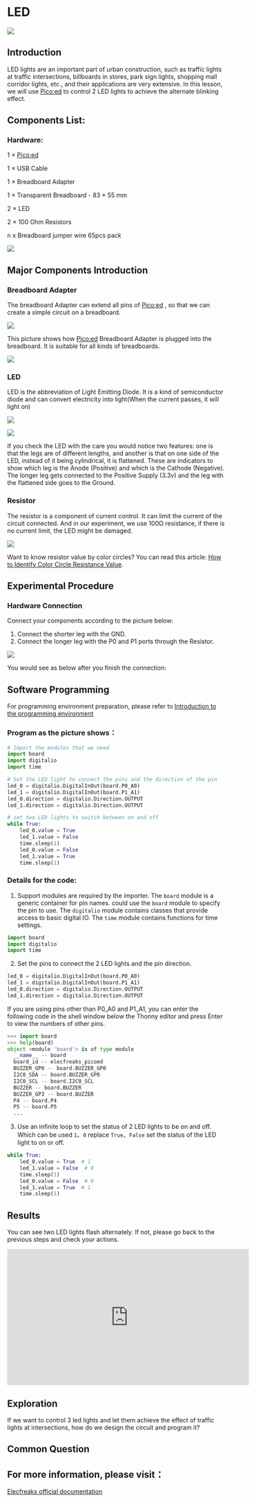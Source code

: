
# LED
![](./images/case0101.png)

## Introduction

LED lights are an important part of urban construction, such as traffic lights at traffic intersections, billboards in stores, park sign lights, shopping mall corridor lights, etc., and their applications are very extensive. In this lesson, we will use [Pico:ed](https://www.elecfreaks.com/elecfreaks-pico-ed-v2.html) to control 2 LED lights to achieve the alternate blinking effect.
## Components List:
### Hardware:

1 × [Pico:ed](https://www.elecfreaks.com/elecfreaks-pico-ed-v2.html)

1 × USB Cable

1 × Breadboard Adapter

1 × Transparent Breadboard - 83 * 55 mm

2 × LED

2 × 100 Ohm Resistors

n x Breadboard jumper wire 65pcs pack

![](./images/starter-kit01.png)

## Major Components Introduction
### Breadboard Adapter

The breadboard Adapter can extend all pins of  [Pico:ed](https://www.elecfreaks.com/elecfreaks-pico-ed-v2.html) , so that we can create a simple circuit on a breadboard.

![](./images/case0102.png)

This picture shows how [Pico:ed](https://www.elecfreaks.com/elecfreaks-pico-ed-v2.html) Breadboard Adapter is plugged into the breadboard. It is suitable for all kinds of breadboards.

![](./images/case0103.png)

### LED
LED is the abbreviation of Light Emitting Diode. It is a kind of semiconductor diode and can convert electricity into light(When the current passes, it will light on)

![](./images/case0104.png)

![](./images/case0105.png)

If you check the LED with the care you would notice two features: one is that the legs are of different lengths, and another is that on one side of the LED, instead of it being cylindrical, it is flattened. These are indicators to show which leg is the Anode (Positive) and which is the Cathode (Negative). The longer leg gets connected to the Positive Supply (3.3v) and the leg with the flattened side goes to the Ground.

### Resistor
The resistor is a component of current control. It can limit the current of the circuit connected. And in our experiment, we use 100Ω resistance, if there is no current limit, the LED might be damaged.

![](./images/case0106.png)

Want to know resistor value by color circles? You can read this article: [How to Identify Color Circle Resistance Value](https://www.elecfreaks.com/blog/how-to-identify-color-circle-resistance-value.html/).
## Experimental Procedure
### Hardware Connection

Connect your components according to the picture below:
1. Connect the shorter leg with the GND.
2. Connect the longer leg with the P0 and P1 ports through the Resistor.

![](./images/case01.png)

You would see as below after you finish the connection:



## Software Programming
For programming environment preparation, please refer to [Introduction to the programming environment](https://www.yuque.com/elecfreaks-learn/picoed/er7nuh)
### Program as the picture shows：
```python
# Import the modules that we need
import board
import digitalio
import time

# Set the LED light to connect the pins and the direction of the pin
led_0 = digitalio.DigitalInOut(board.P0_A0)
led_1 = digitalio.DigitalInOut(board.P1_A1)
led_0.direction = digitalio.Direction.OUTPUT
led_1.direction = digitalio.Direction.OUTPUT

# set two LED lights to switch between on and off
while True:
    led_0.value = True
    led_1.value = False
    time.sleep(1)
    led_0.value = False
    led_1.value = True
    time.sleep(1)
```
### Details for the code:

1. Support modules are required by the importer. The `board` module is a generic container for pin names. could use the `board` module to specify the pin to use. The `digitalio` module contains classes that provide access to basic digital IO. The `time` module contains functions for time settings.
```python
import board
import digitalio
import time
```

2. Set the pins to connect the 2 LED lights and the pin direction.
```python
led_0 = digitalio.DigitalInOut(board.P0_A0)
led_1 = digitalio.DigitalInOut(board.P1_A1)
led_0.direction = digitalio.Direction.OUTPUT
led_1.direction = digitalio.Direction.OUTPUT
```
If you are using pins other than P0_A0 and P1_A1, you can enter the following code in the shell window below the Thonny editor and press Enter to view the numbers of other pins.
```python
>>> import board
>>> help(board)
object <module 'board'> is of type module
  __name__ -- board
  board_id -- elecfreaks_picoed
  BUZZER_GP0 -- board.BUZZER_GP0
  I2C0_SDA -- board.BUZZER_GP0
  I2C0_SCL -- board.I2C0_SCL
  BUZZER -- board.BUZZER
  BUZZER_GP3 -- board.BUZZER
  P4 -- board.P4
  P5 -- board.P5
  ...
```

3. Use an infinite loop to set the status of 2 LED lights to be on and off. Which can be used `1`、`0` replace `True`、`False` set the status of the LED light to on or off.
```python
while True:
    led_0.value = True  # 1
    led_1.value = False  # 0
    time.sleep(1)
    led_0.value = False  # 0
    led_1.value = True  # 1
    time.sleep(1)
```
## Results
You can see two LED lights flash alternately. If not, please go back to the previous steps and check your actions.

<iframe width="560" height="315" src="https://www.youtube.com/embed/yznn3EPETdg" title="YouTube video player" frameborder="0" allow="accelerometer; autoplay; clipboard-write; encrypted-media; gyroscope; picture-in-picture" allowfullscreen></iframe>

## Exploration
If we want to control 3 led lights and let them achieve the effect of traffic lights at intersections, how do we design the circuit and program it?

## Common Question
## For more information, please visit：
[Elecfreaks official documentation](https://www.elecfreaks.com/learn-en/)
